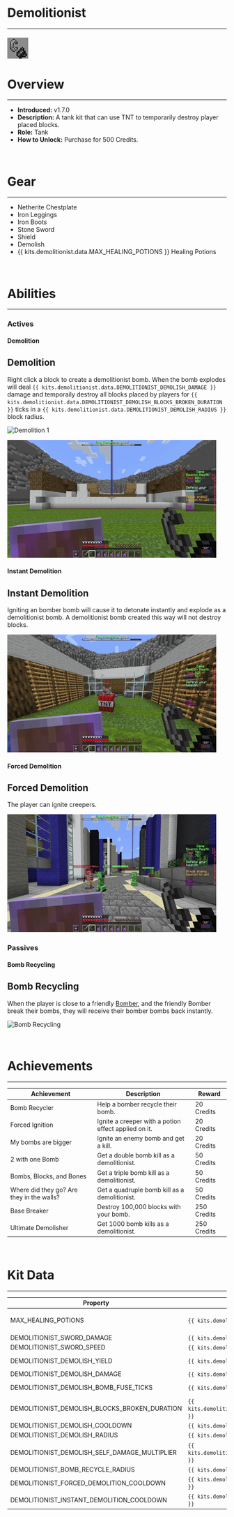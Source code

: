 # Demolitionist

***

#### ![demolitionist-icon](../assets/icons/demolitionist-icon.jpg)

# Overview
***
- **Introduced:** v1.7.0
- **Description:** A tank kit that can use TNT to temporarily destroy player placed blocks.
- **Role:** Tank
- **How to Unlock:** Purchase for 500 Credits.

<br />  

# Gear
***
- Netherite Chestplate
- Iron Leggings
- Iron Boots
- Stone Sword
- Shield
- Demolish
- {{ kits.demolitionist.data.MAX_HEALING_POTIONS }} Healing Potions

<br />  

# Abilities
***
### Actives
<!-- tabs:start -->
#### **Demolition**
## Demolition
Right click a block to create a demolitionist bomb. When the bomb explodes will deal `{{ kits.demolitionist.data.DEMOLITIONIST_DEMOLISH_DAMAGE }}` damage and temporaily destroy all blocks placed by players for `{{ kits.demolitionist.data.DEMOLITIONIST_DEMOLISH_BLOCKS_BROKEN_DURATION }}` ticks in a `{{ kits.demolitionist.data.DEMOLITIONIST_DEMOLISH_RADIUS }}` block radius.

![Demolition 1](../assets/kits/demolitionist/Demolitionist%20-%20Demolish%201.gif)

![Demolition 2](../assets/kits/demolitionist/Demolitionist%20-%20Demolish%202.gif)

#### **Instant Demolition**
## Instant Demolition
Igniting an bomber bomb will cause it to detonate instantly and explode as a demolitionist bomb. A demolitionist bomb created this way will not destroy blocks.

![Instant Demolition](../assets/kits/demolitionist/Demolitionist%20-%20Instant%20Demolition.gif)

#### **Forced Demolition**
## Forced Demolition
The player can ignite creepers.

![Forced Demolition](../assets/kits/demolitionist/Demolitionist%20-%20Forced%20Demolition.gif)

<!-- tabs:end -->

### Passives
<!-- tabs:start -->
#### **Bomb Recycling**
## Bomb Recycling
When the player is close to a friendly [Bomber](./Bomber.md), and the friendly Bomber break their bombs, they will receive their bomber bombs back instantly.

![Bomb Recycling](../assets/kits/demolitionist/Demolitionist%20-%20Bomb%20Recycling.gif)

<!-- tabs:end -->
<br />

# Achievements
***

| Achievement | Description | Reward |
| ----------- | ----------- | ------ |
| Bomb Recycler | Help a bomber recycle their bomb. | 20 Credits |
| Forced Ignition | Ignite a creeper with a potion effect applied on it. | 20 Credits |
| My bombs are bigger | Ignite an enemy bomb and get a kill. | 20 Credits |
| 2 with one Bomb | Get a double bomb kill as a demolitionist. | 50 Credits |
| Bombs, Blocks, and Bones | Get a triple bomb kill as a demolitionist. | 50 Credits |
| Where did they go? Are they in the walls? | Get a quadruple bomb kill as a demolitionist. | 50 Credits |
| Base Breaker | Destroy 100,000 blocks with your bomb. | 250 Credits |
| Ultimate Demolisher | Get 1000 bomb kills as a demolitionist. | 250 Credits |

<br />  

# Kit Data
***

| Property | Value | Description |
|----------|-------|-------------|
| MAX_HEALING_POTIONS | `{{ kits.demolitionist.data.MAX_HEALING_POTIONS }}` | {{ kitDataSharedDescriptions.MAX_HEALING_POTIONS }} |
| DEMOLITIONIST_SWORD_DAMAGE | `{{ kits.demolitionist.data.DEMOLITIONIST_SWORD_DAMAGE }}` | The base damage of the sword. |
| DEMOLITIONIST_SWORD_SPEED | `{{ kits.demolitionist.data.DEMOLITIONIST_SWORD_SPEED }}` | The base speed of the sword. |
| DEMOLITIONIST_DEMOLISH_YIELD | `{{ kits.demolitionist.data.DEMOLITIONIST_DEMOLISH_YIELD }}` | The minecraft bomb yield value. (this isn't measured in meters/blocks) |
| DEMOLITIONIST_DEMOLISH_DAMAGE | `{{ kits.demolitionist.data.DEMOLITIONIST_DEMOLISH_DAMAGE }}` | The base damage of a Demolitionist Bomb. |
| DEMOLITIONIST_DEMOLISH_BOMB_FUSE_TICKS | `{{ kits.demolitionist.data.DEMOLITIONIST_DEMOLISH_BOMB_FUSE_TICKS }}` | The time, in ticks, it takes for a Demolitionist Bomb to explode. |
| DEMOLITIONIST_DEMOLISH_BLOCKS_BROKEN_DURATION | `{{ kits.demolitionist.data.DEMOLITIONIST_DEMOLISH_BLOCKS_BROKEN_DURATION }}` | The duration, in ticks, of broken blocks from the Demolition Ability before reappearing. |
| DEMOLITIONIST_DEMOLISH_COOLDOWN | `{{ kits.demolitionist.data.DEMOLITIONIST_DEMOLISH_COOLDOWN }}` | The cooldown, in ticks, of the Demolition Ability. |
| DEMOLITIONIST_DEMOLISH_RADIUS | `{{ kits.demolitionist.data.DEMOLITIONIST_DEMOLISH_RADIUS }}` | The radius of Demolitionist Bombs. |
| DEMOLITIONIST_DEMOLISH_SELF_DAMAGE_MULTIPLIER | `{{ kits.demolitionist.data.DEMOLITIONIST_DEMOLISH_SELF_DAMAGE_MULTIPLIER }}` | The damage multiplier of bomb damage from the player's own bombs. |
| DEMOLITIONIST_BOMB_RECYCLE_RADIUS | `{{ kits.demolitionist.data.DEMOLITIONIST_BOMB_RECYCLE_RADIUS }}` | The radius of the Bomb Recycling passive. |
| DEMOLITIONIST_FORCED_DEMOLITION_COOLDOWN | `{{ kits.demolitionist.data.DEMOLITIONIST_FORCED_DEMOLITION_COOLDOWN }}` | The cooldown, in ticks, of the Forced Demolition ability. |
| DEMOLITIONIST_INSTANT_DEMOLITION_COOLDOWN | `{{ kits.demolitionist.data.DEMOLITIONIST_INSTANT_DEMOLITION_COOLDOWN }}` | The cooldown, in ticks, of the instant demolition ability. |
